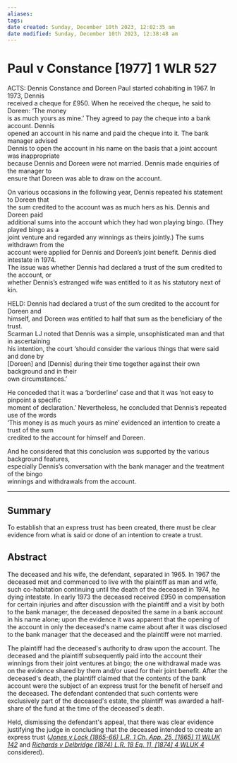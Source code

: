 ```yaml
---
aliases: 
tags: 
date created: Sunday, December 10th 2023, 12:02:35 am
date modified: Sunday, December 10th 2023, 12:38:48 am
---
```


# Paul v Constance [1977] 1 WLR 527

ACTS: Dennis Constance and Doreen Paul started cohabiting in 1967. In 1973, Dennis  
received a cheque for £950. When he received the cheque, he said to Doreen: ‘The money  
is as much yours as mine.’ They agreed to pay the cheque into a bank account. Dennis  
opened an account in his name and paid the cheque into it. The bank manager advised  
Dennis to open the account in his name on the basis that a joint account was inappropriate  
because Dennis and Doreen were not married. Dennis made enquiries of the manager to  
ensure that Doreen was able to draw on the account.

On various occasions in the following year, Dennis repeated his statement to Doreen that  
the sum credited to the account was as much hers as his. Dennis and Doreen paid  
additional sums into the account which they had won playing bingo. (They played bingo as a  
joint venture and regarded any winnings as theirs jointly.) The sums withdrawn from the  
account were applied for Dennis and Doreen’s joint benefit. Dennis died intestate in 1974.  
The issue was whether Dennis had declared a trust of the sum credited to the account, or  
whether Dennis’s estranged wife was entitled to it as his statutory next of kin.  

HELD: Dennis had declared a trust of the sum credited to the account for Doreen and  
himself, and Doreen was entitled to half that sum as the beneficiary of the trust.  
Scarman LJ noted that Dennis was a simple, unsophisticated man and that in ascertaining  
his intention, the court ‘should consider the various things that were said and done by  
[Doreen] and [Dennis] during their time together against their own background and in their  
own circumstances.’

He conceded that it was a ‘borderline’ case and that it was ‘not easy to pinpoint a specific  
moment of declaration.’ Nevertheless, he concluded that Dennis’s repeated use of the words  
‘This money is as much yours as mine’ evidenced an intention to create a trust of the sum  
credited to the account for himself and Doreen.

And he considered that this conclusion was supported by the various background features,  
especially Dennis’s conversation with the bank manager and the treatment of the bingo  
winnings and withdrawals from the account.

---

## Summary

To establish that an express trust has been created, there must be clear evidence from what is said or done of an intention to create a trust.

## Abstract

The deceased and his wife, the defendant, separated in 1965. In 1967 the deceased met and commenced to live with the plaintiff as man and wife, such co-habitation continuing until the death of the deceased in 1974, he dying intestate. In early 1973 the deceased received £950 in compensation for certain injuries and after discussion with the plaintiff and a visit by both to the bank manager, the deceased deposited the same in a bank account in his name alone; upon the evidence it was apparent that the opening of the account in only the deceased's name came about after it was disclosed to the bank manager that the deceased and the plaintiff were not married.

The plaintiff had the deceased's authority to draw upon the account. The deceased and the plaintiff subsequently paid into the account their winnings from their joint ventures at bingo; the one withdrawal made was on the evidence shared by them and/or used for their joint benefit. After the deceased's death, the plaintiff claimed that the contents of the bank account were the subject of an express trust for the benefit of herself and the deceased. The defendant contended that such contents were exclusively part of the deceased's estate, the plaintiff was awarded a half-share of the fund at the time of the deceased's death.

Held, dismissing the defendant's appeal, that there was clear evidence justifying the judge in concluding that the deceased intended to create an express trust (_[Jones v Lock (1865-66) L.R. 1 Ch. App. 25, [1865] 11 WLUK 142](https://uk.westlaw.com/Document/ID09E6571E42711DA8FC2A0F0355337E9/View/FullText.html?originationContext=document&transitionType=DocumentItem&ppcid=f6bbcbb768ae44348f0233149b6a939d&contextData=(sc.Default))_ and _[Richards v Delbridge (1874) L.R. 18 Eq. 11, [1874] 4 WLUK 4](https://uk.westlaw.com/Document/I87C52540E42811DA8FC2A0F0355337E9/View/FullText.html?originationContext=document&transitionType=DocumentItem&ppcid=f6bbcbb768ae44348f0233149b6a939d&contextData=(sc.Default))_ considered).
